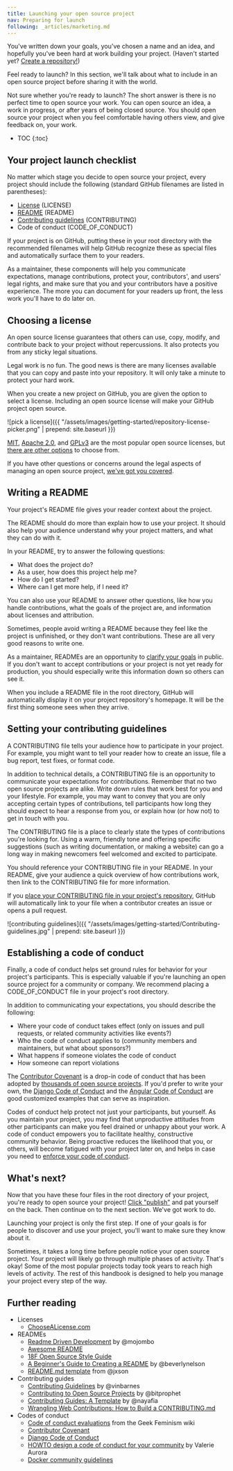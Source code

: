 ```yaml
---
title: Launching your open source project
nav: Preparing for launch
following: _articles/marketing.md
---
```


You've written down your goals, you've chosen a name and an idea, and hopefully you've been hard at work building your project. (Haven't started yet? [Create a repository!](https://help.github.com/articles/create-a-repo/))

Feel ready to launch? In this section, we'll talk about what to include in an open source project before sharing it with the world.

Not sure whether you're ready to launch? The short answer is there is no perfect time to open source your work. You can open source an idea, a work in progress, or after years of being closed source. You should open source your project when you feel comfortable having others view, and give feedback on, your work.

* TOC
{:toc}

## Your project launch checklist

No matter which stage you decide to open source your project, every project should include the following (standard GitHub filenames are listed in parentheses):

* [License](https://help.github.com/articles/open-source-licensing/#where-does-the-license-live-on-my-repository) (LICENSE)
* [README](https://help.github.com/articles/create-a-repo/#commit-your-first-change) (README)
* [Contributing guidelines](https://help.github.com/articles/setting-guidelines-for-repository-contributors/) (CONTRIBUTING)
* Code of conduct (CODE_OF_CONDUCT)

If your project is on GitHub, putting these in your root directory with the recommended filenames will help GitHub recognize these as special files and automatically surface them to your readers.

As a maintainer, these components will help you communicate expectations, manage contributions, protect your, contributors', and users' legal rights, and make sure that you and your contributors have a positive experience. The more you can document for your readers up front, the less work you'll have to do later on.

## Choosing a license

An open source license guarantees that others can use, copy, modify, and contribute back to your project without repercussions. It also protects you from any sticky legal situations.

Legal work is no fun. The good news is there are many licenses available that you can copy and paste into your repository. It will only take a minute to protect your hard work.

When you create a new project on GitHub, you are given the option to select a license. Including an open source license will make your GitHub project open source.

![pick a license]({{ "/assets/images/getting-started/repository-license-picker.png" | prepend: site.baseurl }})

[MIT](http://choosealicense.com/licenses/mit/), [Apache 2.0](http://choosealicense.com/licenses/apache-2.0/), and [GPLv3](http://choosealicense.com/licenses/gpl-3.0/) are the most popular open source licenses, but [there are other options](http://choosealicense.com) to choose from.

If you have other questions or concerns around the legal aspects of managing an open source project, [we've got you covered](../legal/).

## Writing a README

Your project's README file gives your reader context about the project.

The README should do more than explain how to use your project. It should also help your audience understand why your project matters, and what they can do with it.

In your README, try to answer the following questions:

* What does the project do?
* As a user, how does this project help me?
* How do I get started?
* Where can I get more help, if I need it?

You can also use your README to answer other questions, like how you handle contributions, what the goals of the project are, and information about licenses and attribution.

Sometimes, people avoid writing a README because they feel like the project is unfinished, or they don't want contributions. These are all very good reasons to write one.

As a maintainer, READMEs are an opportunity to [clarify your goals](../setting-expectations/) in public. If you don't want to accept contributions or your project is not yet ready for production, you should especially write this information down so others can see it.

When you include a README file in the root directory, GitHub will automatically display it on your project repository's homepage. It will be the first thing someone sees when they arrive.

## Setting your contributing guidelines

A CONTRIBUTING file tells your audience how to participate in your project. For example, you might want to tell your reader how to create an issue, file a bug report, test fixes, or format code.

In addition to technical details, a CONTRIBUTING file is an opportunity to communicate your expectations for contributions. Remember that no two open source projects are alike. Write down rules that work best for you and your lifestyle. For example, you may want to convey that you are only accepting certain types of contributions, tell participants how long they should expect to hear a response from you, or explain how (or how not) to get in touch with you.

The CONTRIBUTING file is a place to clearly state the types of contributions you're looking for. Using a warm, friendly tone and offering specific suggestions (such as writing documentation, or making a website) can go a long way in making newcomers feel welcomed and excited to participate.

You should reference your CONTRIBUTING file in your README. In your README, give your audience a quick overview of how contributions work, then link to the CONTRIBUTING file for more information.

If you [place your CONTRIBUTING file in your project's repository](https://help.github.com/articles/setting-guidelines-for-repository-contributors/), GitHub will automatically link to your file when a contributor creates an issue or opens a pull request.

![contributing guidelines]({{ "/assets/images/getting-started/Contributing-guidelines.jpg" | prepend: site.baseurl }})

## Establishing a code of conduct

Finally, a code of conduct helps set ground rules for behavior for your project's participants. This is especially valuable if you're launching an open source project for a community or company. We recommend placing a CODE_OF_CONDUCT file in your project's root directory.

In addition to communicating your expectations, you should describe the following:

* Where your code of conduct takes effect (only on issues and pull requests, or related community activities like events?)
* Who the code of conduct applies to (community members and maintainers, but what about sponsors?)
* What happens if someone violates the code of conduct
* How someone can report violations

The [Contributor Covenant](http://contributor-covenant.org/) is a drop-in code of conduct that has been adopted by [thousands of open source projects](http://contributor-covenant.org/adopters/). If you'd prefer to write your own, the [Django Code of Conduct](https://www.djangoproject.com/conduct/) and the [Angular Code of Conduct](https://github.com/angular/code-of-conduct/blob/master/CODE_OF_CONDUCT.md) are good customized examples that can serve as inspiration.

Codes of conduct help protect not just your participants, but yourself. As you maintain your project, you may find that unproductive attitudes from other participants can make you feel drained or unhappy about your work. A code of conduct empowers you to facilitate healthy, constructive community behavior. Being proactive reduces the likelihood that you, or others, will become fatigued with your project later on, and helps in case you need to [enforce your code of conduct](../../troubleshooting/conduct/).

## What's next?

Now that you have these four files in the root directory of your project, you're ready to open source your project! [Click "publish"](https://help.github.com/articles/making-a-private-repository-public/) and pat yourself on the back. Then continue on to the next section. We've got work to do.

Launching your project is only the first step. If one of your goals is for people to discover and use your project, you'll want to make sure they know about it.

Sometimes, it takes a long time before people notice your open source project. Your project will likely go through multiple phases of activity. That's okay! Some of the most popular projects today took years to reach high levels of activity. The rest of this handbook is designed to help you manage your project every step of the way.

## Further reading

* Licenses
  * [ChooseALicense.com](http://choosealicense.com)
* READMEs
  * [Readme Driven Development](http://tom.preston-werner.com/2010/08/23/readme-driven-development.html) by @mojombo
  * [Awesome README](https://github.com/matiassingers/awesome-readme)
  * [18F Open Source Style Guide](https://pages.18f.gov/open-source-guide/making-readmes-readable/)
  * [A Beginner's Guide to Creating a README](https://changelog.com/a-beginners-guide-to-creating-a-readme/) by @beverlynelson
  * [README.md template](https://gist.github.com/jxson/1784669) from @jxson
* Contributing guides
  * [Contributing Guidelines](https://github.com/blog/1184-contributing-guidelines) by @vinbarnes
  * [Contributing to Open Source Projects](http://www.contribution-guide.org/) by @bitprophet
  * [Contributing Guides: A Template](https://github.com/nayafia/contributing-template) by @nayafia
  * [Wrangling Web Contributions: How to Build a CONTRIBUTING.md](http://mozillascience.github.io/working-open-workshop/contributing/)
* Codes of conduct
  * [Code of conduct evaluations](http://geekfeminism.wikia.com/wiki/Code_of_conduct_evaluations) from the Geek Feminism wiki
  * [Contributor Covenant](http://contributor-covenant.org/)
  * [Django Code of Conduct](https://github.com/django/code-of-conduct)
  * [HOWTO design a code of conduct for your community](https://adainitiative.org/2014/02/18/howto-design-a-code-of-conduct-for-your-community/) by Valerie Aurora
  * [Docker community guidelines](https://github.com/docker/docker/blob/master/CONTRIBUTING.md#docker-community-guidelines)
